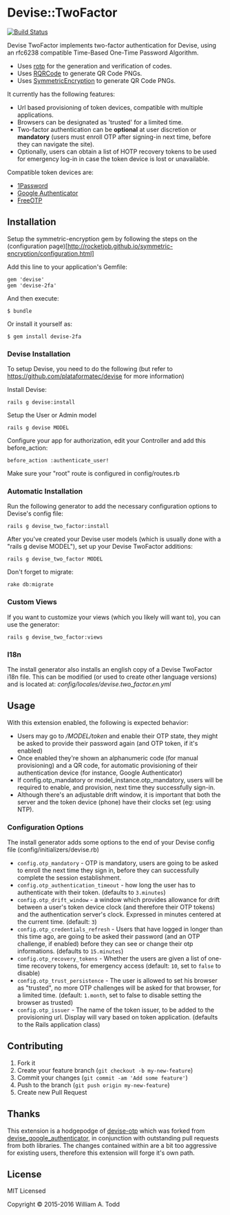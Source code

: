# Devise::TwoFactor
[![Build Status](https://travis-ci.org/williamatodd/devise-2fa.png?branch=master)](https://travis-ci.org/williamatodd/devise-2fa)

Devise TwoFactor implements two-factor authentication for Devise, using an rfc6238 compatible Time-Based One-Time Password Algorithm.
* Uses [rotp](https://github.com/mdp/rotp) for the generation and verification of codes.
* Uses [RQRCode](https://github.com/whomwah/rqrcode) to generate QR Code PNGs.
* Uses [SymmetricEncryption](https://github.com/rocketjob/symmetric-encryption) to generate QR Code PNGs.

It currently has the following features:

* Url based provisioning of token devices, compatible with multiple applications.
* Browsers can be designated as 'trusted' for a limited time.
* Two-factor authentication can be **optional** at user discretion or **mandatory** (users must enroll OTP after signing-in next time, before they can navigate the site).
* Optionally, users can obtain a list of HOTP recovery tokens to be used for emergency log-in in case the token device is lost or unavailable.

Compatible token devices are:

* [1Password](https://1password.com/)
* [Google Authenticator](https://code.google.com/p/google-authenticator/)
* [FreeOTP](https://fedorahosted.org/freeotp/)

## Installation

Setup the symmetric-encryption gem by following the steps on the (configuration page)[http://rocketjob.github.io/symmetric-encryption/configuration.html]

Add this line to your application's Gemfile:

    gem 'devise'
    gem 'devise-2fa'

And then execute:

    $ bundle

Or install it yourself as:

    $ gem install devise-2fa


### Devise Installation

To setup Devise, you need to do the following (but refer to https://github.com/plataformatec/devise for more information)

Install Devise:

    rails g devise:install

Setup the User or Admin model

    rails g devise MODEL

Configure your app for authorization, edit your Controller and add this before_action:

    before_action :authenticate_user!

Make sure your "root" route is configured in config/routes.rb

### Automatic Installation

Run the following generator to add the necessary configuration options to Devise's config file:

    rails g devise_two_factor:install

After you've created your Devise user models (which is usually done with a "rails g devise MODEL"), set up your Devise TwoFactor additions:

    rails g devise_two_factor MODEL

Don't forget to migrate:

    rake db:migrate

### Custom Views

If you want to customize your views (which you likely will want to), you can use the generator:

    rails g devise_two_factor:views

### I18n

The install generator also installs an english copy of a Devise TwoFactor i18n file. This can be modified (or used to create other language versions) and is located at: _config/locales/devise.two_factor.en.yml_


## Usage

With this extension enabled, the following is expected behavior:

* Users may go to _/MODEL/token_ and enable their OTP state, they might be asked to provide their password again (and OTP token, if it's enabled)
* Once enabled they're shown an alphanumeric code (for manual provisioning) and a QR code, for automatic provisioning of their authentication device (for instance, Google Authenticator)
* If config.otp_mandatory or model_instance.otp_mandatory, users will be required to enable, and provision, next time they successfully sign-in.
* Although there's an adjustable drift window, it is important that both the server and the token device (phone) have their clocks set (eg: using NTP).


### Configuration Options

The install generator adds some options to the end of your Devise config file (config/initializers/devise.rb)

* `config.otp_mandatory` - OTP is mandatory, users are going to be asked to enroll the next time they sign in, before they can successfully complete the session establishment.
* `config.otp_authentication_timeout` - how long the user has to authenticate with their token. (defaults to `3.minutes`)
* `config.otp_drift_window` - a window which provides allowance for drift between a user's token device clock (and therefore their OTP tokens) and the authentication server's clock. Expressed in minutes centered at the current time. (default: `3`)
* `config.otp_credentials_refresh` - Users that have logged in longer than this time ago, are going to be asked their password (and an OTP challenge, if enabled) before they can see or change their otp informations. (defaults to `15.minutes`)
* `config.otp_recovery_tokens` - Whether the users are given a list of one-time recovery tokens, for emergency access (default: `10`, set to `false` to disable)
* `config.otp_trust_persistence` - The user is allowed to set his browser as "trusted", no more OTP challenges will be asked for that browser, for a limited time. (default: `1.month`, set to false to disable setting the browser as trusted)
* `config.otp_issuer` - The name of the token issuer, to be added to the provisioning url. Display will vary based on token application. (defaults to the Rails application class)

## Contributing

1. Fork it
2. Create your feature branch (`git checkout -b my-new-feature`)
3. Commit your changes (`git commit -am 'Add some feature'`)
4. Push to the branch (`git push origin my-new-feature`)
5. Create new Pull Request

## Thanks

This extension is a hodgepodge of
[devise-otp](https://github.com/wmlele/devise-otp) which was forked from [devise_google_authenticator](https://github.com/AsteriskLabs/devise_google_authenticator), in conjunction with outstanding pull requests from both libraries.  The changes contained within are a bit too aggressive for existing users, therefore this extension will forge it's own path.

## License

MIT Licensed

Copyright © 2015-2016 William A. Todd
